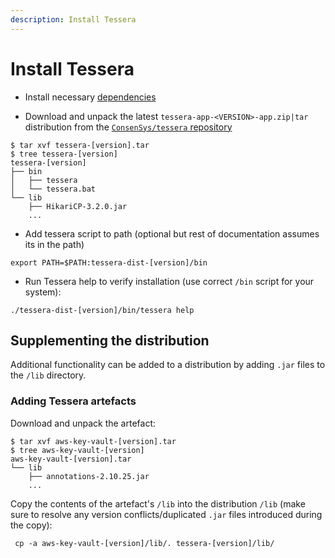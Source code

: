 ```yaml
---
description: Install Tessera
---
```


# Install Tessera

* Install necessary [dependencies](Dependencies.md)

* Download and unpack the latest `tessera-app-<VERSION>-app.zip|tar` distribution from the
    [`ConsenSys/tessera` repository](https://github.com/ConsenSys/tessera/releases/latest)

```
$ tar xvf tessera-[version].tar
$ tree tessera-[version]
tessera-[version]
├── bin
│   ├── tessera
│   └── tessera.bat
└── lib
    ├── HikariCP-3.2.0.jar
    ...
```

* Add tessera script to path (optional but rest of documentation assumes its in the path)

```shell
export PATH=$PATH:tessera-dist-[version]/bin
```

* Run Tessera help to verify installation (use correct `/bin` script for your system): 
```
./tessera-dist-[version]/bin/tessera help
```

## Supplementing the distribution

Additional functionality can be added to a distribution by adding `.jar` files to the `/lib` directory.

### Adding Tessera artefacts

Download and unpack the artefact:
```
$ tar xvf aws-key-vault-[version].tar
$ tree aws-key-vault-[version]
aws-key-vault-[version].tar
└── lib
    ├── annotations-2.10.25.jar
    ...
```

Copy the contents of the artefact's `/lib` into the distribution `/lib` (make sure to resolve any version conflicts/duplicated `.jar` files introduced during the copy):

```
 cp -a aws-key-vault-[version]/lib/. tessera-[version]/lib/
```
